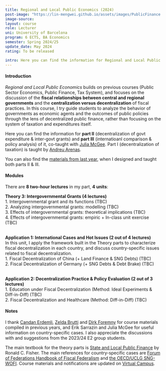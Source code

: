 ```yaml
---
title: Regional and Local Public Economics (2024)
post-image: "https://lin-mengwei.github.io/assets/images/PublicFinance.png"
image-source:  
layout: course
role: Lecturer
uni: University of Barcelona
program: 6 ECTS, BA Economics 
semester: Spring 2024/25
update_date: May 2024
rating: To be released

intro: Here you can find the information for Regional and Local Public Economics taught in Spring semester, 2024/25. It is a <b>3rd-year compulsory course</b> for undergraduate Economics majors at the University of Barcelona.
---
```


#### Introduction
*Regional and Local Public Economics* builds on previous courses (Public Sector Economics, Public Finance, Tax System), and focuses on the discussion of the <b>fiscal relationships between central and regional governments</b> and the <b>centralization versus decentralization</b> of fiscal practices. In this course, I try guide students to analyze the behavior of governments as economic agents and the outcomes of public policies through the lens of decentralized public finance, rather than focusing on the system of taxation and expenditures itself.

Here you can find the information for <b>part II</b> (decentralization of govt expenditure & inter-govt grants) and <b>part III</b> (internatioanl comparison & policy analysis) of it, co-taught with [Julia McGee](https://sites.google.com/view/julia-mcgee). Part I (decentralization of taxation) is taught by [Andreu Arenas](https://sites.google.com/site/andreuarenasweb/home).

You can also find the [materials from last year](https://lin-mengwei.github.io/region-public-econ-2023.html), when I designed and taught both parts II & III.


#### Modules

There are **8 two-hour lectures** in my part,  **4 units**:

<b>Theory 3: Intergovernmental Grants (4 lectures)</b> <br>
	1. Intergovernmental grant and its functions (TBC)<br>
	2. Analyzing intergovernmental grants: modelling (TBC) <br>
	3. Effects of intergovernmental grants: theoretical implications (TBC)<br>
	4. Effects of intergovernmental grants: empiric + In-class unit exercise (TBC)
<br><br>

<b>Application 1: International Cases and Hot Issues (2 out of 4 lectures)</b> <br>
In this unit, I apply the framework built in the Theory parts to characterize fiscal decentralization in each country, and discuss country-specific issues related to fiscal decentralization. <br>
	1. Fiscal Decentralization of China (+ Land Finance & SNG Debts)  (TBC)<br>
	2. Fiscal Decentralization of Germany (+ SNG Debts & Debt Brake)  (TBC)
<br><br>

<b>Application 2: Decentralization Practice & Policy Evaluation (2 out of 3 lectures) </b><br>
	1. Education under Fiscal Decentralization (Method: Ideal Experiments & Diff-in-Diff) (TBC)<br> 
	2. Fiscal Decentralization and Healthcare (Method: Diff-in-Diff) (TBC)<br> 

#### Notes

I thank [Candan Erdemli](https://candanerdemli.com/), [Zelda Brutti](https://sites.google.com/site/zeldabrutti/) and [Dirk Foremny](http://foremny.eu/) for course materials compiled in previous years, and Erik Sarrazin and Julia McGee for useful information on country-specific cases. I also appreciate the discussions with and suggestions from the 2023/24 E2 group students.

The main textbook for the theory parts is [State and Local Public Finance](https://www.routledge.com/State-and-Local-Public-Finance/Fisher/p/book/9780367467234) by Ronald C. Fisher. The main references for country-specific cases are [Forum of Federations Handbook of Fiscal Federalism](https://forumfed.org/wp-content/uploads/2023/08/978-3-030-97258-5-3.pdf) and [the OECD/UCLG SNG-WOFI](www.sng-wofi.org/country-profiles/). Course materials and notifications are updated on [Virtual Campus](https://campusvirtual.ub.edu/course/view.php?id=68724).